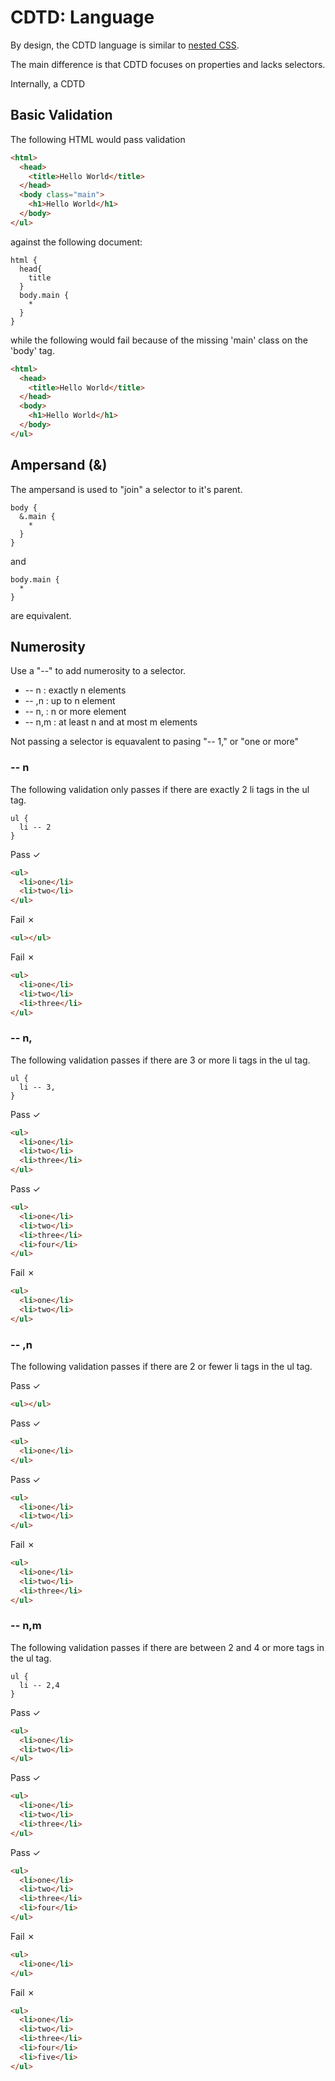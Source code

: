 # CDTD: Language

By design, the CDTD language is similar to [nested CSS](https://www.w3.org/TR/css-nesting-1/).

The main difference is that CDTD focuses on properties and lacks selectors.

Internally, a CDTD

## Basic Validation

The following HTML would pass validation

```html
<html>
  <head>
    <title>Hello World</title>
  </head>
  <body class="main">
    <h1>Hello World</h1>
  </body>
</ul>
```

against the following document:

```cdtd
html {
  head{
    title
  }
  body.main {
    *
  }
}
```

while the following would fail because of the missing 'main' class on the 'body' tag.

```html
<html>
  <head>
    <title>Hello World</title>
  </head>
  <body>
    <h1>Hello World</h1>
  </body>
</ul>
```

## Ampersand (&)

The ampersand is used to "join" a selector to it's parent.

```crdt
body {
  &.main {
    *
  }
}
```

and

```crdt
body.main {
  *
}
```

are equivalent.

## Numerosity

Use a "--" to add numerosity to a selector.

- <selector> -- n : exactly n elements
- <selector> -- ,n : up to n element
- <selector> -- n, : n or more element
- <selector> -- n,m : at least n and at most m elements

Not passing a selector is equavalent to pasing "-- 1," or "one or more"

### -- n

The following validation only passes if there are exactly 2 li tags in the ul tag.

```cdtd
ul {
  li -- 2
}
```

Pass ✓

```html
<ul>
  <li>one</li>
  <li>two</li>
</ul>
```

Fail ✗

```html
<ul></ul>
```

Fail ✗

```html
<ul>
  <li>one</li>
  <li>two</li>
  <li>three</li>
</ul>
```

### -- n,

The following validation passes if there are 3 or more li tags in the ul tag.

```cdtd
ul {
  li -- 3,
}
```

Pass ✓

```html
<ul>
  <li>one</li>
  <li>two</li>
  <li>three</li>
</ul>
```

Pass ✓

```html
<ul>
  <li>one</li>
  <li>two</li>
  <li>three</li>
  <li>four</li>
</ul>
```

Fail ✗

```html
<ul>
  <li>one</li>
  <li>two</li>
</ul>
```

### -- ,n

The following validation passes if there are 2 or fewer li tags in the ul tag.

Pass ✓

```html
<ul></ul>
```

Pass ✓

```html
<ul>
  <li>one</li>
</ul>
```

Pass ✓

```html
<ul>
  <li>one</li>
  <li>two</li>
</ul>
```

Fail ✗

```html
<ul>
  <li>one</li>
  <li>two</li>
  <li>three</li>
</ul>
```

### -- n,m

The following validation passes if there are between 2 and 4 or more tags in the ul tag.

```cdtd
ul {
  li -- 2,4
}
```

Pass ✓

```html
<ul>
  <li>one</li>
  <li>two</li>
</ul>
```

Pass ✓

```html
<ul>
  <li>one</li>
  <li>two</li>
  <li>three</li>
</ul>
```

Pass ✓

```html
<ul>
  <li>one</li>
  <li>two</li>
  <li>three</li>
  <li>four</li>
</ul>
```

Fail ✗

```html
<ul>
  <li>one</li>
</ul>
```

Fail ✗

```html
<ul>
  <li>one</li>
  <li>two</li>
  <li>three</li>
  <li>four</li>
  <li>five</li>
</ul>
```
